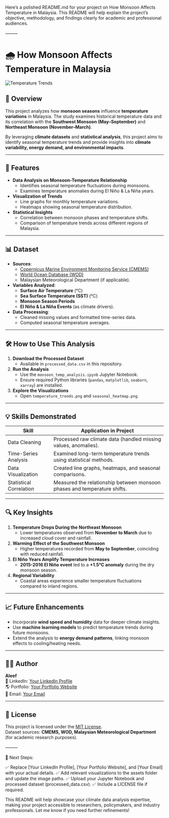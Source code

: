 Here’s a polished README.md for your project on How Monsoon Affects Temperature in Malaysia. This README will help explain the project’s objective, methodology, and findings clearly for academic and professional audiences.

⸻



# 🌧️ How Monsoon Affects Temperature in Malaysia  

![Temperature Trends](./assets/temperature-trends.png) <!-- Add a relevant visualization -->

## 📌 Overview  
This project analyzes how **monsoon seasons** influence **temperature variations** in Malaysia. The study examines historical temperature data and its correlation with the **Southwest Monsoon (May–September)** and **Northeast Monsoon (November–March)**.  

By leveraging **climate datasets** and **statistical analysis**, this project aims to identify seasonal temperature trends and provide insights into **climate variability, energy demand, and environmental impacts**.  

---

## 🚀 Features  
- **Data Analysis on Monsoon-Temperature Relationship**  
  - Identifies seasonal temperature fluctuations during monsoons.  
  - Examines temperature anomalies during El Niño & La Niña years.  
- **Visualization of Trends**  
  - Line graphs for monthly temperature variations.  
  - Heatmaps showing seasonal temperature distribution.  
- **Statistical Insights**  
  - Correlation between monsoon phases and temperature shifts.  
  - Comparison of temperature trends across different regions of Malaysia.  

---

## 📊 Dataset  
- **Sources**:  
  - [Copernicus Marine Environment Monitoring Service (CMEMS)](https://marine.copernicus.eu/)  
  - [World Ocean Database (WOD)](https://www.ncei.noaa.gov/products/world-ocean-database)  
  - Malaysian Meteorological Department (if applicable).  
- **Variables Analyzed**:  
  - **Surface Air Temperature** (°C)  
  - **Sea Surface Temperature (SST)** (°C)  
  - **Monsoon Season Periods**  
  - **El Niño & La Niña Events** (as climate drivers).  
- **Data Processing**:  
  - Cleaned missing values and formatted time-series data.  
  - Computed seasonal temperature averages.  

---

## 🛠️ How to Use This Analysis  
1. **Download the Processed Dataset**  
   - Available in `processed_data.csv` in this repository.  
2. **Run the Analysis**  
   - Use the `monsoon_temp_analysis.ipynb` Jupyter Notebook.  
   - Ensure required Python libraries (`pandas`, `matplotlib`, `seaborn`, `xarray`) are installed.  
3. **Explore the Visualizations**  
   - Open `temperature_trends.png` and `seasonal_heatmap.png`.  

---

## 💡 Skills Demonstrated  
| **Skill**               | **Application in Project**                                       |  
|-------------------------|----------------------------------------------------------------|  
| Data Cleaning           | Processed raw climate data (handled missing values, anomalies). |  
| Time-Series Analysis    | Examined long-term temperature trends using statistical methods. |  
| Data Visualization      | Created line graphs, heatmaps, and seasonal comparisons.       |  
| Statistical Correlation | Measured the relationship between monsoon phases and temperature shifts. |  

---

## 🔍 Key Insights  
1. **Temperature Drops During the Northeast Monsoon**  
   - Lower temperatures observed from **November to March** due to increased cloud cover and rainfall.  
2. **Warming Effect of the Southwest Monsoon**  
   - Higher temperatures recorded from **May to September**, coinciding with reduced rainfall.  
3. **El Niño Years Amplify Temperature Increases**  
   - **2015-2016 El Niño event** led to a **+1.5°C anomaly** during the dry monsoon season.  
4. **Regional Variability**  
   - Coastal areas experience smaller temperature fluctuations compared to inland regions.  

---

## 📈 Future Enhancements  
- Incorporate **wind speed and humidity** data for deeper climate insights.  
- Use **machine learning models** to predict temperature trends during future monsoons.  
- Extend the analysis to **energy demand patterns**, linking monsoon effects to cooling/heating needs.  

---

## 👨‍💻 Author  
**Aleef**  
📍 LinkedIn: [Your LinkedIn Profile]()  
🌎 Portfolio: [Your Portfolio Website]()  
📧 Email: [Your Email](mailto:your@email.com)  

---

## 📜 License  
This project is licensed under the [MIT License](LICENSE).  
Dataset sources: **CMEMS, WOD, Malaysian Meteorological Department** (for academic research purposes).  



⸻

🔹 Next Steps:

✅ Replace [Your LinkedIn Profile], [Your Portfolio Website], and [Your Email] with your actual details.
✅ Add relevant visualizations to the assets folder and update the image paths.
✅ Upload your Jupyter Notebook and processed dataset (processed_data.csv).
✅ Include a LICENSE file if required.

This README will help showcase your climate data analysis expertise, making your project accessible to researchers, policymakers, and industry professionals. Let me know if you need further refinements!